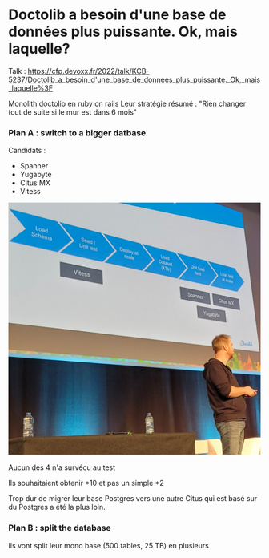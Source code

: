 # Doctolib a besoin d'une base de données plus puissante. Ok, mais laquelle?

Talk : https://cfp.devoxx.fr/2022/talk/KCB-5237/Doctolib_a_besoin_d'une_base_de_donnees_plus_puissante._Ok,_mais_laquelle%3F

Monolith doctolib en ruby on rails
Leur stratégie résumé : "Rien changer tout de suite si le mur est dans 6 mois"

### Plan A : switch to a bigger datbase

Candidats :
- Spanner
- Yugabyte
- Citus MX
- Vitess

![img.png](doctolib-candidats-bd.png)

Aucun des 4 n'a survécu au test

Ils souhaitaient obtenir *10 et pas un simple *2

Trop dur de migrer leur base Postgres vers une autre
Citus qui est basé sur du Postgres a été la plus loin.

### Plan B : split the database 
Ils vont split leur mono base (500 tables, 25 TB) en plusieurs